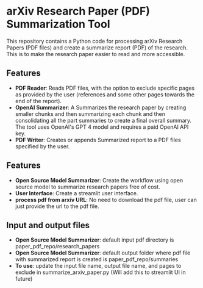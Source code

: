 # arXiv Research Paper (PDF) Summarization Tool

This repository contains a Python code for processing arXiv Research Papers (PDF files) and create a summarize report (PDF) of the research.
This is to make the research paper easier to read and more accessible.  

## Features

- **PDF Reader**: Reads PDF files, with the option to exclude specific pages as provided by the user (references and some other pages towards the end of the report).
- **OpenAI Summarizer**: A Summarizes the research paper by creating smaller chunks and then summarizing each chunk and then consolidating all the part summaries to create a final overall summary. The tool uses OpenAI's GPT 4 model and requires a paid OpenAI API key.
- **PDF Writer**: Creates or appends Summarized report to a PDF files specified by the user.


## Features
- **Open Source Model Summarizer**: Create the workflow using open source model to summarize research papers free of cost.
- **User Interface**: Create a streamlit user interface.
- **process pdf from arxiv URL**: No need to download the pdf file, user can just provide the url to the pdf file.

## Input and output files
- **Open Source Model Summarizer**: default input pdf directory is paper_pdf_repo/research_papers 
- **Open Source Model Summarizer**: default output folder where pdf file with summarized report is created is paper_pdf_repo/summaries
- **To use**: update the input file name, output file name, and pages to exclude in summarize_arxiv_paper.py (Will add this to streamlit UI in future)
